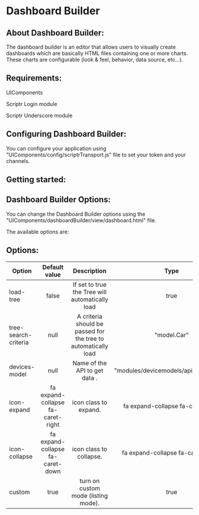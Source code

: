 # Dashboard Builder 

## About Dashboard Builder:
 
  The dashboard builder is an editor that allows users to visually create dashboards which are basically HTML files containing one or more charts. These charts are configurable (look & feel, behavior, data source, etc...).
  
  
## Requirements:

  UIComponents
  
  Scriptr Login module
  
  Scriptr Underscore module

## Configuring Dashboard Builder:
  
 You can configure your application using "UIComponents/config/scriptrTransport.js" file to set your token and your channels.
 
## Getting started:

  
## Dashboard Builder Options:

You can change the Dashboard Builder options using the "UIComponents/dashboardBuilder/view/dashboard.html" file.

The available options are:


## Options:

| Option        | Default value   | Description   | Type | Required   |
| ------------- |:-------------:|:-------------:|:-------------:|:----------|
  load-tree     | false	 | If set to true the Tree will automatically load | true  | NO
   tree-search-criteria  | null | A criteria should be passed for the tree to automatically load | "model.Car"  | required if load-tree is true
  devices-model     | null	 | Name of the API to get data . | "modules/devicemodels/api/getSensors"  | NO
  icon-expand     | fa expand-collapse fa-caret-right	 | icon class to expand. | fa expand-collapse fa-caret-right  | NO
  icon-collapse    | fa expand-collapse fa-caret-down	 | icon class to collapse. | fa expand-collapse fa-caret-down  | NO
  custom    | true	 | turn on custom mode (listing mode). | true  | NO

 

